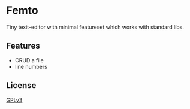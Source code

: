 # Femto

Tiny texit-editor with minimal featureset which works with standard libs.

## Features

- CRUD a file
- line numbers

## License

[GPLv3](https://www.gnu.org/licenses/gpl-3.0.html)
